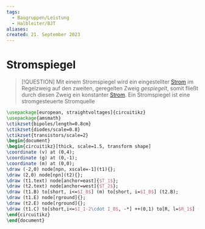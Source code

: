 ```yaml
---
tags:
  - Baugruppen/Leistung
  - Halbleiter/BJT
aliases: 
created: 21. September 2023
---
```


# Stromspiegel

> [!QUESTION] Mit einem Stromspiegel wird ein eingestellter [Strom](../../Elektrotechnik/elektrischer%20Strom.md) im Regelzweig auf den zweiten, geregelten Zweig *gespiegelt*, somit fließt durch diesen Zweig ein konstanter [Strom](../../Elektrotechnik/elektrischer%20Strom.md).
> Ein Stromspiegel ist eine stromgesteuerte Stromquelle

```tikz
\usepackage[european, straightvoltages]{circuitikz}
\usepackage{amsmath}
\ctikzset{bipoles/length=0.8cm}
\ctikzset{diodes/scale=0.8}
\ctikzset{transistors/scale=2}
\begin{document}
\begin{circuitikz}[thick, scale=1.5, transform shape]
\coordinate (v) at (0,4);
\coordinate (g) at (0,-1);
\coordinate (m) at (0,0);
\draw (-2,0) node[npn, xscale=-1](t1){};
\draw (2,0) node[npn](t2){};
\draw (t1.text) node[anchor=east]{$T_1$};
\draw (t2.text) node[anchor=west]{$T_2$};
\draw (t1.B) to[short, i<=$I_B$] (m) to[short, i=$I_B$] (t2.B);
\draw (t1.E) node[rground]{};
\draw (t2.E) node[rground]{};
\draw (t1.C) to[short,i<=$I_1-2\cdot I_B$, -*] ++(0,1) to[R, l=$R_1$] (v -| t1.C) node[vcc]{$U_B$};
\end{circuitikz}
\end{document}
```